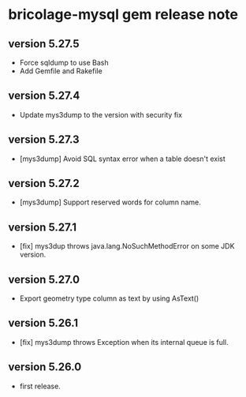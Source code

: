# bricolage-mysql gem release note

## version 5.27.5

- Force sqldump to use Bash
- Add Gemfile and Rakefile

## version 5.27.4

- Update mys3dump to the version with security fix

## version 5.27.3

- [mys3dump] Avoid SQL syntax error when a table doesn't exist

## version 5.27.2

- [mys3dump] Support reserved words for column name.

## version 5.27.1

- [fix] mys3dup throws java.lang.NoSuchMethodError on some JDK version.

## version 5.27.0

- Export geometry type column as text by using AsText()

## version 5.26.1

- [fix] mys3dump throws Exception when its internal queue is full.

## version 5.26.0

- first release.
